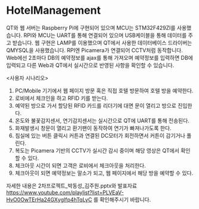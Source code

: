 # HotelManagement
QT와 웹 서버는 Raspberry Pi에 구현되어 있으며 MCU는 STM32F429ZI를 사용했습니다.
RPI와 MCU는 UART를 통해 연결되어 있으며 USB케이블을 통해 데이터를 주고 받습니다.
웹 구현은 LAMP를 이용했으며 QT에서 사용한 데이터베이스 드라이버는 QMYSQL을 사용했습니다.
RPI엔 Picamera가 연결되어 CCTV처럼 동작합니다.
Web에선 2초마다 DB의 예약정보를 ajax를 통해 가져오며 예약정보를 입력하면 DB에 입력되고 다른 Web과 QT에서 실시간으로 반영된 사항을 확인할 수 있습니다.

<사용자 시나리오>
1. PC/Mobile 기기에서 웹 페이지 방문 혹은 직접 호텔 방문하여 호텔 방을 예약한다.
2. 로비에서 체크인을 하고 RFID 키를 받는다.
3. 예약된 방으로 가서 할당된 RFID 카드를 리더기에 대면 문이 열리고 방으로 진입한다.
4. 온도와 불꽃감지센서, 연기감지센서는 실시간으로 QT에 UART를 통해 전송된다.
5. 화재발생시 창문이 열리고 환기팬이 동작하여 연기가 빠져나가도록 한다.
6. 침실에 있는 버튼 클릭시 커튼과 연결된 DC모터가 회전하면서 커튼이 감기거나 풀린다.
7. 복도는 Picamera 기반의 CCTV가 실시간 감시 중이며 해당 영상은 QT에서 확인할 수 있다.
8. 체크아웃 시간이 되면 고객은 로비에서 체크아웃을 처리한다.
9. 체크아웃이 되면 예약정보는 말소가 되고, 웹 페이지에서 해당 방을 예약할 수 있다.

자세한 내용은 2차프로젝트_박동성_김주원.pptx와
발표자료 https://www.youtube.com/playlist?list=PLVEaV-HvO0OwTErHa24GXygIfp4hTqLyC 를 확인해주시기 바랍니다.

